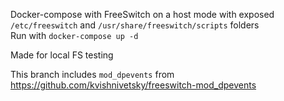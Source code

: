 Docker-compose with FreeSwitch on a host mode with exposed `/etc/freeswitch` and `/usr/share/freeswitch/scripts` folders  
Run with `docker-compose up -d`  

Made for local FS testing

This branch includes `mod_dpevents` from https://github.com/kvishnivetsky/freeswitch-mod_dpevents
